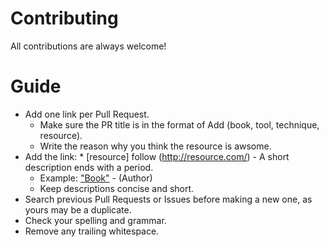 # Contributing

All contributions are always welcome!

# Guide

* Add one link per Pull Request.
  - Make sure the PR title is in the format of Add (book, tool, technique, resource).
  - Write the reason why you think the resource is awsome.
* Add the link: * [resource] follow (http://resource.com/) - A short description ends with a period.
  - Example: ["Book"](https://book.com/) - (Author)
  - Keep descriptions concise and short.
* Search previous Pull Requests or Issues before making a new one, as yours may be a duplicate.
* Check your spelling and grammar.
* Remove any trailing whitespace.
